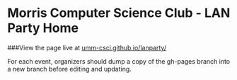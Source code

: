 # Morris Computer Science Club - LAN Party Home

###View the page live at [umm-csci.github.io/lanparty/](umm-csci.github.io/lanparty/)

For each event, organizers should dump a copy of the gh-pages branch into a new branch before editing and updating.

